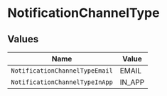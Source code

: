 # NotificationChannelType


## Values

| Name                           | Value                          |
| ------------------------------ | ------------------------------ |
| `NotificationChannelTypeEmail` | EMAIL                          |
| `NotificationChannelTypeInApp` | IN_APP                         |